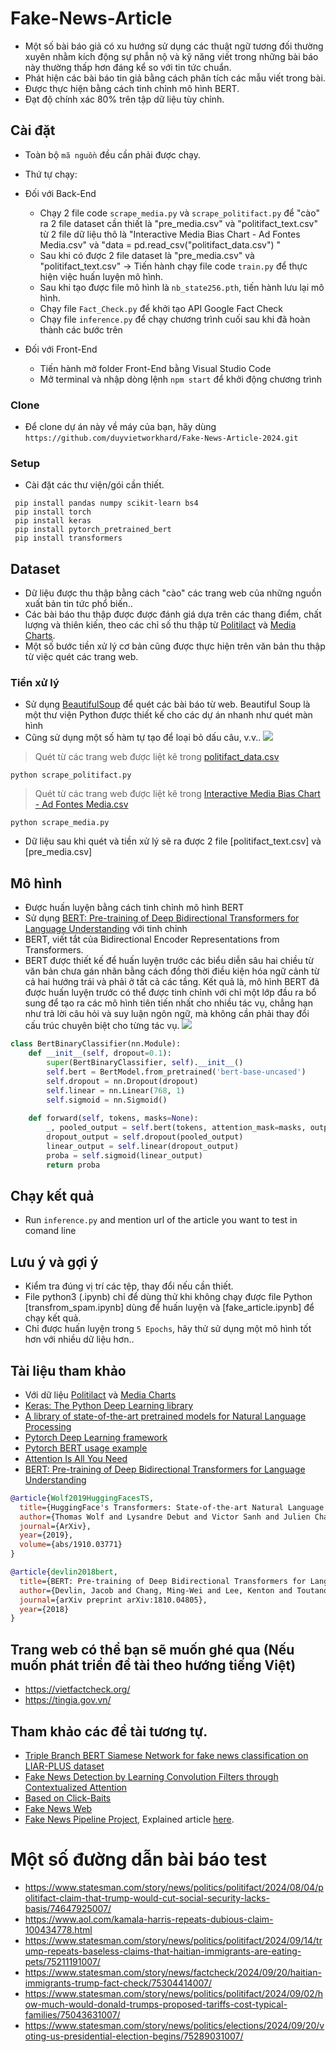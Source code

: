 # Fake-News-Article
- Một số bài báo giả có xu hướng sử dụng các thuật ngữ tương đối thường xuyên nhằm kích động sự phẫn nộ và kỹ năng viết trong những bài báo này thường thấp hơn đáng kể so với tin tức chuẩn.
- Phát hiện các bài báo tin giả bằng cách phân tích các mẫu viết trong bài.
- Được thực hiện bằng cách tinh chỉnh mô hình BERT.
- Đạt độ chính xác 80% trên tập dữ liệu tùy chỉnh.

## Cài đặt

- Toàn bộ `mã nguồn` đều cần phải được chạy.
- Thứ tự chạy:
- Đối với Back-End
  + Chạy 2 file code `scrape_media.py` và `scrape_politifact.py` để "cào" ra 2 file dataset cần thiết là "pre_media.csv" và "politifact_text.csv" từ 2 file dữ liệu thô là "Interactive Media Bias Chart - Ad Fontes Media.csv" và "data = pd.read_csv("politifact_data.csv")
"
  + Sau khi có được 2 file dataset là "pre_media.csv" và "politifact_text.csv" -> Tiến hành chạy file code `train.py` để thực hiện việc huấn luyện mô hình.
  + Sau khi tạo được file mô hình là `nb_state256.pth`, tiến hành lưu lại mô hình.
  + Chạy file `Fact_Check.py` để khởi tạo API Google Fact Check
  + Chạy file `inference.py` để chạy chương trình cuối sau khi đã hoàn thành các bước trên

- Đối với Front-End
  + Tiến hành mở folder Front-End bằng Visual Studio Code
  + Mở terminal và nhập dòng lệnh `npm start` để khởi động chương trình
### Clone

- Để clone dự án này về máy của bạn, hãy dùng `https://github.com/duyvietworkhard/Fake-News-Article-2024.git`

### Setup

- Cài đặt các thư viện/gói cần thiết.

```shell
 pip install pandas numpy scikit-learn bs4
 pip install torch
 pip install keras
 pip install pytorch_pretrained_bert
 pip install transformers
```
## Dataset

- Dữ liệu được thu thập bằng cách "cào" các trang web của những nguồn xuất bản tin tức phổ biến..
- Các bài báo thu thập được được đánh giá dựa trên các thang điểm, chất lượng và thiên kiến, theo các chỉ số thu thập từ [Politilact](https://www.politifact.com/) và [Media Charts](https://www.adfontesmedia.com/interactive-media-bias-chart/?v=402f03a963ba).
- Một số bước tiền xử lý cơ bản cũng được thực hiện trên văn bản thu thập từ việc quét các trang web.

### Tiền xử lý
- Sử dụng [BeautifulSoup](https://www.crummy.com/software/BeautifulSoup/) để quét các bài báo từ web. Beautiful Soup là một thư viện Python được thiết kế cho các dự án nhanh như quét màn hình
- Cũng sử dụng một số hàm tự tạo để loại bỏ dấu câu, v.v..
![](https://miro.medium.com/max/495/1*AaAIETIq7XNlLrFQW7BtZg.png)

> Quét từ các trang web được liệt kê trong [politifact_data.csv](https://github.com/abhilashreddys/Fake-News-Article/blob/master/politifact_data.csv)
```terminal
python scrape_politifact.py
```

> Quét từ các trang web được liệt kê trong [Interactive Media Bias Chart - Ad Fontes Media.csv](https://github.com/abhilashreddys/Fake-News-Article/blob/master/Interactive%20Media%20Bias%20Chart%20-%20Ad%20Fontes%20Media.csv)
```terminal
python scrape_media.py
```
- Dữ liệu sau khi quét và tiền xử lý sẽ ra được 2 file [politifact_text.csv] và [pre_media.csv]

## Mô hình
- Được huấn luyện bằng cách tinh chỉnh mô hình BERT
- Sử dụng [BERT: Pre-training of Deep Bidirectional Transformers for Language Understanding](https://arxiv.org/abs/1810.04805) với tinh chỉnh
- BERT, viết tắt của Bidirectional Encoder Representations from Transformers.
- BERT được thiết kế để huấn luyện trước các biểu diễn sâu hai chiều từ văn bản chưa gán nhãn bằng cách đồng thời điều kiện hóa ngữ cảnh từ cả hai hướng trái và phải ở tất cả các tầng. Kết quả là, mô hình BERT đã được huấn luyện trước có thể được tinh chỉnh với chỉ một lớp đầu ra bổ sung để tạo ra các mô hình tiên tiến nhất cho nhiều tác vụ, chẳng hạn như trả lời câu hỏi và suy luận ngôn ngữ, mà không cần phải thay đổi cấu trúc chuyên biệt cho từng tác vụ.
![](https://github.com/manideep2510/siamese-BERT-fake-news-detection-LIAR/blob/master/doc_images/bert.png?raw=true)

```python
class BertBinaryClassifier(nn.Module):
    def __init__(self, dropout=0.1):
        super(BertBinaryClassifier, self).__init__()
        self.bert = BertModel.from_pretrained('bert-base-uncased')
        self.dropout = nn.Dropout(dropout)
        self.linear = nn.Linear(768, 1)
        self.sigmoid = nn.Sigmoid()
    
    def forward(self, tokens, masks=None):
        _, pooled_output = self.bert(tokens, attention_mask=masks, output_all_encoded_layers=False)
        dropout_output = self.dropout(pooled_output)
        linear_output = self.linear(dropout_output)
        proba = self.sigmoid(linear_output)
        return proba
```



## Chạy kết quả

- Run `inference.py` and mention url of the article you want to test in comand line


## Lưu ý và gợi ý

- Kiểm tra đúng vị trí các tệp, thay đổi nếu cần thiết.
- File python3 (.ipynb) chỉ để dùng thử khi không chạy được file Python [transfrom_spam.ipynb] dùng để huấn luyện và [fake_article.ipynb] để chạy kết quả.
- Chỉ được huấn luyện trong `5 Epochs`, hãy thử sử dụng một mô hình tốt hơn với nhiều dữ liệu hơn..

## Tài liệu tham khảo

- Với dữ liệu [Politilact](https://www.politifact.com/) và [Media Charts](https://www.adfontesmedia.com/interactive-media-bias-chart/?v=402f03a963ba)
- [Keras: The Python Deep Learning library](https://keras.io)
- [A library of state-of-the-art pretrained models for Natural Language Processing](https://github.com/huggingface/pytorch-transformers)
- [Pytorch Deep Learning framework](https://github.com/pytorch/pytorch)
- [Pytorch BERT usage example](https://github.com/sugi-chan/custom_bert_pipeline)
- [Attention Is All You Need](https://arxiv.org/abs/1706.03762)
- [BERT: Pre-training of Deep Bidirectional Transformers for Language
Understanding](https://arxiv.org/abs/1810.04805)

```bibtex
@article{Wolf2019HuggingFacesTS,
  title={HuggingFace's Transformers: State-of-the-art Natural Language Processing},
  author={Thomas Wolf and Lysandre Debut and Victor Sanh and Julien Chaumond and Clement Delangue and Anthony Moi and Pierric Cistac and Tim Rault and R'emi Louf and Morgan Funtowicz and Jamie Brew},
  journal={ArXiv},
  year={2019},
  volume={abs/1910.03771}
}
```
```bibtex
@article{devlin2018bert,
  title={BERT: Pre-training of Deep Bidirectional Transformers for Language Understanding},
  author={Devlin, Jacob and Chang, Ming-Wei and Lee, Kenton and Toutanova, Kristina},
  journal={arXiv preprint arXiv:1810.04805},
  year={2018}
}
```
## Trang web có thể bạn sẽ muốn ghé qua (Nếu muốn phát triển đề tài theo hướng tiếng Việt)

- https://vietfactcheck.org/
- https://tingia.gov.vn/

## Tham khảo các đề tài tương tự.

- [Triple Branch BERT Siamese Network for fake news classification on LIAR-PLUS dataset](https://github.com/manideep2510/siamese-BERT-fake-news-detection-LIAR)
- [Fake News Detection by Learning Convolution Filters through Contextualized Attention](https://github.com/ekagra-ranjan/fake-news-detection-LIAR-pytorch)
- [Based on Click-Baits](https://github.com/addy369/Click-Bait-Model)
- [Fake News Web](https://github.com/addy369/Fake_News_Web)
- [Fake News Pipeline Project](https://github.com/walesdata/newsbot), Explained article [here](https://towardsdatascience.com/full-pipeline-project-python-ai-for-detecting-fake-news-with-nlp-bbb1eec4936d).

# Một số đường dẫn bài báo test

- https://www.statesman.com/story/news/politics/politifact/2024/08/04/politifact-claim-that-trump-would-cut-social-security-lacks-basis/74647925007/
- https://www.aol.com/kamala-harris-repeats-dubious-claim-100434778.html
- https://www.statesman.com/story/news/politics/politifact/2024/09/14/trump-repeats-baseless-claims-that-haitian-immigrants-are-eating-pets/75211191007/
- https://www.statesman.com/story/news/factcheck/2024/09/20/haitian-immigrants-trump-fact-check/75304414007/
- https://www.statesman.com/story/news/politics/politifact/2024/09/02/how-much-would-donald-trumps-proposed-tariffs-cost-typical-families/75043631007/
- https://www.statesman.com/story/news/politics/elections/2024/09/20/voting-us-presidential-election-begins/75289031007/
